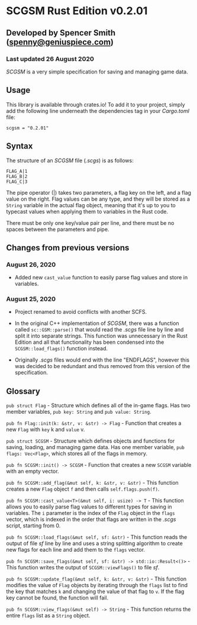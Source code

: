 # SCGSM Rust Edition v0.2.01
## Developed by Spencer Smith (spenny@geniuspiece.com)
### Last updated 26 August 2020

*SCGSM* is a very simple specification for saving and managing game data. 

## Usage

This library is available through crates.io! To add it to your project, simply add the following line underneath the dependencies tag in your *Cargo.toml* file:

`scgsm = "0.2.01"`

## Syntax
The structure of an *SCGSM* file (*.scgs*) is as follows:

```
FLAG_A|1
FLAG_B|2
FLAG_C|3
```

The pipe operator (|) takes two parameters, a flag key on the left, and a flag value on the right. Flag values can be any type, and they will be stored as a `String` variable in the actual flag object, meaning that it's up to you to typecast values when applying them to variables in the Rust code. 

There must be only one key/value pair per line, and there must be no spaces between the parameters and pipe. 

## Changes from previous versions

### August 26, 2020
- Added new `cast_value` function to easily parse flag values and store in variables.

### August 25, 2020
- Project renamed to avoid conflicts with another SCFS.

- In the original C++ implementation of *SCGSM*, there was a function called `sc::GSM::parse()` that would read the *.scgs* file line by line and split it into separate strings. This function was unnecessary in the Rust Edition and all that functionality has been condensed into the `SCGSM::load_flags()` function instead.

- Originally *.scgs* files would end with the line "ENDFLAGS", however this was decided to be redundant and thus removed from this version of the specification.

## Glossary
`pub struct Flag` - Structure which defines all of the in-game flags. Has two member variables, `pub key: String` and `pub value: String`.

`pub fn Flag::init(k: &str, v: &str) -> Flag` - Function that creates a new `Flag` with `key` k and `value` v.

`pub struct SCGSM` - Structure which defines objects and functions for saving, loading, and managing game data. Has one member variable, `pub flags: Vec<Flag>`, which stores all of the flags in memory.

`pub fn SCGSM::init() -> SCGSM` - Function that creates a new `SCGSM` variable with an empty vector.

`pub fn SCGSM::add_flag(&mut self, k: &str, v: &str)` - This function creates a new `Flag` object `f` and then calls `self.flags.push(f)`.

`pub fn SCGSM::cast_value<T>(&mut self, i: usize) -> T` - This function allows you to easily parse flag values to different types for saving in variables. The `i` parameter is the index of the `Flag` object in the `flags` vector, which is indexed in the order that flags are written in the *.scgs* script, starting from 0.

`pub fn SCGSM::load_flags(&mut self, sf: &str)` - This function reads the output of file *sf* line by line and uses a string splitting algorithm to create new flags for each line and add them to the `flags` vector. 

`pub fn SCGSM::save_flags(&mut self, sf: &str) -> std::io::Result<()>` - This function writes the output of `SCGSM::viewFlags()` to file *sf*.

`pub fn SCGSM::update_flag(&mut self, k: &str, v: &str)` - This function modifies the value of `Flag` objects by iterating through the `flags` list to find the key that matches `k` and changing the value of that flag to `v`. If the flag key cannot be found, the function will fail. 

`pub fn SCGSM::view_flags(&mut self) -> String` - This function returns the entire `flags` list as a `String` object. 
